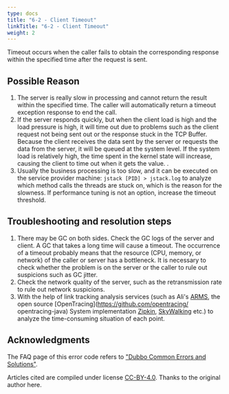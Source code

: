 ```yaml
---
type: docs
title: "6-2 - Client Timeout"
linkTitle: "6-2 - Client Timeout"
weight: 2
---
```

Timeout occurs when the caller fails to obtain the corresponding response within the specified time after the request is sent.

## Possible Reason
1. The server is really slow in processing and cannot return the result within the specified time. The caller will automatically return a timeout exception response to end the call.
2. If the server responds quickly, but when the client load is high and the load pressure is high, it will time out due to problems such as the client request not being sent out or the response stuck in the TCP Buffer. Because the client receives the data sent by the server or requests the data from the server, it will be queued at the system level. If the system load is relatively high, the time spent in the kernel state will increase, causing the client to time out when it gets the value. .
3. Usually the business processing is too slow, and it can be executed on the service provider machine: `jstack [PID] > jstack.log` to analyze which method calls the threads are stuck on, which is the reason for the slowness. If performance tuning is not an option, increase the timeout threshold.


## Troubleshooting and resolution steps

1. There may be GC on both sides. Check the GC logs of the server and client. A GC that takes a long time will cause a timeout. The occurrence of a timeout probably means that the resource (CPU, memory, or network) of the caller or server has a bottleneck. It is necessary to check whether the problem is on the server or the caller to rule out suspicions such as GC jitter.
2. Check the network quality of the server, such as the retransmission rate to rule out network suspicions.
3. With the help of link tracking analysis services (such as Ali's [ARMS](https://help.aliyun.com/document_detail/63796.html), the open source [OpenTracing](https://github.com/opentracing/ opentracing-java)
   System implementation [Zipkin](https://github.com/openzipkin/zipkin), [SkyWalking](https://github.com/apache/skywalking) etc.) to analyze the time-consuming situation of each point.

## Acknowledgments
The FAQ page of this error code refers to ["Dubbo Common Errors and Solutions"](https://github.com/StabilityMan/StabilityGuide/blob/master/docs/diagnosis/plugin/rpc/%E7%B3%BB%E7%BB%9F%E7%A8%B3%E5%AE%9A%E6%80%A7%E2%80%94%E2%80%94Dubbo%E5%B8%B8%E8%A7%81%E9%94%99%E8%AF%AF%E5%8F%8A%E8%A7%A3%E5%86%B3%E6%96%B9%E6%B3%95.md).

Articles cited are compiled under license [CC-BY-4.0](http://creativecommons.org/licenses/by/4.0/). Thanks to the original author here.

<p style="margin-top: 3rem;"> </p>